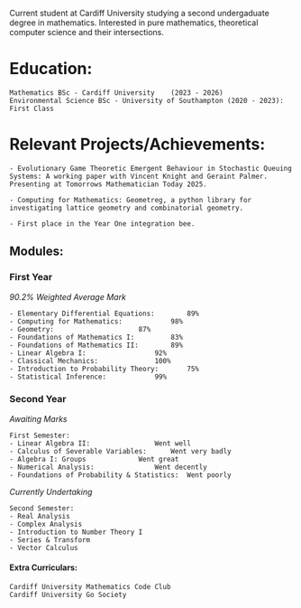 Current student at Cardiff University studying a second undergaduate degree in mathematics. Interested in pure mathematics, theoretical computer science and their intersections.

# Education:
```
Mathematics BSc - Cardiff University	(2023 - 2026)
Environmental Science BSc - University of Southampton (2020 - 2023):	First Class

```

# Relevant Projects/Achievements:
```
- Evolutionary Game Theoretic Emergent Behaviour in Stochastic Queuing Systems: A working paper with Vincent Knight and Geraint Palmer. Presenting at Tomorrows Mathematician Today 2025.

- Computing for Mathematics: Geometreg, a python library for investigating lattice geometry and combinatorial geometry.

- First place in the Year One integration bee.

```

## Modules:
### First Year
*90.2% Weighted Average Mark*
```
- Elementary Differential Equations:		89%
- Computing for Mathematics: 			98%
- Geometry: 					87%
- Foundations of Mathematics I:			83%
- Foundations of Mathematics II: 		89%
- Linear Algebra I: 		 		92%
- Classical Mechanics: 				100%
- Introduction to Probability Theory:		75%
- Statistical Inference: 	  		99%
```
### Second Year
*Awaiting Marks*
```
First Semester:
- Linear Algebra II:				Went well
- Calculus of Severable Variables:		Went very badly
- Algebra I: Groups				Went great
- Numerical Analysis:				Went decently
- Foundations of Probability & Statistics:	Went poorly

```

*Currently Undertaking*
```
Second Semester:
- Real Analysis
- Complex Analysis
- Introduction to Number Theory I
- Series & Transform
- Vector Calculus
```

#### Extra Curriculars:
```
Cardiff University Mathematics Code Club
Cardiff University Go Society
```